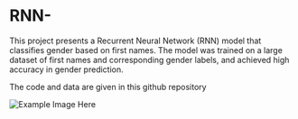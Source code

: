 # RNN-

This project presents a Recurrent Neural Network (RNN) model that classifies gender based on first names. The model was trained on a large dataset of first names and corresponding gender labels, and achieved high accuracy in gender prediction.

The code and data are given in this github repository

![Example Image Here](https://github.com/devic1/RNN-/raw/main/images/sample.png)

